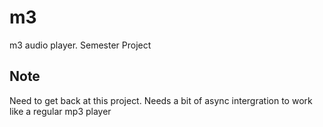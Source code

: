 # m3
m3 audio player.  Semester Project
## Note
Need to get back at this project. Needs a bit of async intergration to work like a regular mp3 player
